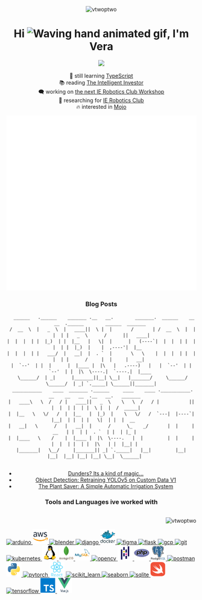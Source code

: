 

<p align="center"> <img src="https://komarev.com/ghpvc/?username=vtwoptwo&label=Profile%20views&color=0e75b6&style=flat" alt="vtwoptwo" /> </p>
<h1 align="center">Hi  <img src="https://media.tenor.com/1sc0ueNUR18AAAAi/baby-yoda-star-wars.gif" 
         alt="Waving hand animated gif"
         height="80"
         width="90" />, I'm Vera</h1>
<p align="center">
  <a href="https://github.com/DenverCoder1/readme-typing-svg"><img src="https://readme-typing-svg.herokuapp.com?font=Time+New+Roman&color=%7E2285FF&size=25&center=true&vCenter=true&width=600&height=100&lines=python+engineer+@Swissblock;your+typical+cs+ai+student;got-fan;bookworm;always+learning+new+things;this+is+the+way"></a>
</p>

<div align="center">
  

🌱 still learning [TypeScript](https://www.totaltypescript.com/tutorials/beginners-typescript) <br>
📚 reading [The Intelligent Investor]() <br>
🗨️ working on [the next IE Robotics Club Workshop](https://github.com/IERoboticsClub)  <br>
📎 researching for [IE Robotics Club](https://github.com/IERoboticsClub)<br>
🔥 interested in [Mojo](https://docs.modular.com/mojo/programming-manual.html)  <br>

</div> 
<p align="center">
  <img src="https://github.com/vtwoptwo/vtwoptwo/blob/main/github-metrics.svg" alt="Metrics" width="600">
</p>



<h3 align="center"> Blog Posts </h3>
<body align="center">
  
  
```
  ______   .______    _______ .__   __.        _______.  ______    __    __  .______        ______  _______ 
 /  __  \  |   _  \  |   ____||  \ |  |       /       | /  __  \  |  |  |  | |   _  \      /      ||   ____|
|  |  |  | |  |_)  | |  |__   |   \|  |      |   (----`|  |  |  | |  |  |  | |  |_)  |    |  ,----'|  |__   
|  |  |  | |   ___/  |   __|  |  . `  |       \   \    |  |  |  | |  |  |  | |      /     |  |     |   __|  
|  `--'  | |  |      |  |____ |  |\   |   .----)   |   |  `--'  | |  `--'  | |  |\  \----.|  `----.|  |____ 
 \______/  | _|      |_______||__| \__|   |_______/     \______/   \______/  | _| `._____| \______||_______|
 ___________    ____  _______ .______     ____    ____ .___________. __    __   __  .__   __.   _______     
|   ____\   \  /   / |   ____||   _  \    \   \  /   / |           ||  |  |  | |  | |  \ |  |  /  _____|    
|  |__   \   \/   /  |  |__   |  |_)  |    \   \/   /  `---|  |----`|  |__|  | |  | |   \|  | |  |  __      
|   __|   \      /   |   __|  |      /      \_    _/       |  |     |   __   | |  | |  . `  | |  | |_ |     
|  |____   \    /    |  |____ |  |\  \----.   |  |         |  |     |  |  |  | |  | |  |\   | |  |__| |     
|_______|   \__/     |_______|| _| `._____|   |__|         |__|     |__|  |__| |__| |__| \__|  \______|     
                                                                                                            
```

</body>


<!-- BLOG-POST-LIST:START -->
- [Dunders? Its a kind of magic…](https://medium.com/@vtwop2/dunders-its-a-kind-of-magic-8bdc14d74a89?source=rss-59563c038004------2)
- [Object Detection: Retraining YOLOv5 on Custom Data V1](https://medium.com/@vtwop2/object-detection-retraining-yolov5-on-custom-data-v1-468f078f7872?source=rss-59563c038004------2)
- [The Plant Saver: A Simple Automatic Irrigation System](https://medium.com/@vtwop2/the-plant-saver-a-simple-automatic-irrigation-system-bfacbc6a3744?source=rss-59563c038004------2)
<!-- BLOG-POST-LIST:END -->



<h3 align="center">Tools and Languages ive worked with</h3>


  
 <body>
    <div class="row"> 
      <div class="column" style="">
<p><img align="right" src="https://github-readme-stats.vercel.app/api/top-langs?username=vtwoptwo&show_icons=true&locale=en&layout=compact" alt="vtwoptwo" /></p>


<br>
<p align="left"> <a href="https://www.arduino.cc/" target="_blank" rel="noreferrer"> <img src="https://cdn.worldvectorlogo.com/logos/arduino-1.svg" alt="arduino" width="40" height="40"/> </a> <a href="https://aws.amazon.com" target="_blank" rel="noreferrer"> <img src="https://raw.githubusercontent.com/devicons/devicon/master/icons/amazonwebservices/amazonwebservices-original-wordmark.svg" alt="aws" width="40" height="40"/> </a> <a href="https://www.blender.org/" target="_blank" rel="noreferrer"> <img src="https://download.blender.org/branding/community/blender_community_badge_white.svg" alt="blender" width="40" height="40"/> </a> <a href="https://www.djangoproject.com/" target="_blank" rel="noreferrer"> <img src="https://cdn.worldvectorlogo.com/logos/django.svg" alt="django" width="40" height="40"/> </a> <a href="https://www.docker.com/" target="_blank" rel="noreferrer"> <img src="https://raw.githubusercontent.com/devicons/devicon/master/icons/docker/docker-original-wordmark.svg" alt="docker" width="40" height="40"/> </a> <a href="https://www.figma.com/" target="_blank" rel="noreferrer"> <img src="https://www.vectorlogo.zone/logos/figma/figma-icon.svg" alt="figma" width="40" height="40"/> </a> <a href="https://flask.palletsprojects.com/" target="_blank" rel="noreferrer"> <img src="https://www.vectorlogo.zone/logos/pocoo_flask/pocoo_flask-icon.svg" alt="flask" width="40" height="40"/> </a> <a href="https://cloud.google.com" target="_blank" rel="noreferrer"> <img src="https://www.vectorlogo.zone/logos/google_cloud/google_cloud-icon.svg" alt="gcp" width="40" height="40"/> </a> <a href="https://git-scm.com/" target="_blank" rel="noreferrer"> <img src="https://www.vectorlogo.zone/logos/git-scm/git-scm-icon.svg" alt="git" width="40" height="40"/> </a> <a href="https://kubernetes.io" target="_blank" rel="noreferrer"> <img src="https://www.vectorlogo.zone/logos/kubernetes/kubernetes-icon.svg" alt="kubernetes" width="40" height="40"/> </a> <a href="https://www.linux.org/" target="_blank" rel="noreferrer"> <img src="https://raw.githubusercontent.com/devicons/devicon/master/icons/linux/linux-original.svg" alt="linux" width="40" height="40"/> </a> <a href="https://www.mongodb.com/" target="_blank" rel="noreferrer"> <img src="https://raw.githubusercontent.com/devicons/devicon/master/icons/mongodb/mongodb-original-wordmark.svg" alt="mongodb" width="40" height="40"/> </a> <a href="https://www.mysql.com/" target="_blank" rel="noreferrer"> <img src="https://raw.githubusercontent.com/devicons/devicon/master/icons/mysql/mysql-original-wordmark.svg" alt="mysql" width="40" height="40"/> </a> <a href="https://opencv.org/" target="_blank" rel="noreferrer"> <img src="https://www.vectorlogo.zone/logos/opencv/opencv-icon.svg" alt="opencv" width="40" height="40"/> </a> <a href="https://pandas.pydata.org/" target="_blank" rel="noreferrer"> <img src="https://raw.githubusercontent.com/devicons/devicon/2ae2a900d2f041da66e950e4d48052658d850630/icons/pandas/pandas-original.svg" alt="pandas" width="40" height="40"/> </a> <a href="https://www.php.net" target="_blank" rel="noreferrer"> <img src="https://raw.githubusercontent.com/devicons/devicon/master/icons/php/php-original.svg" alt="php" width="40" height="40"/> </a> <a href="https://www.postgresql.org" target="_blank" rel="noreferrer"> <img src="https://raw.githubusercontent.com/devicons/devicon/master/icons/postgresql/postgresql-original-wordmark.svg" alt="postgresql" width="40" height="40"/> </a> <a href="https://postman.com" target="_blank" rel="noreferrer"> <img src="https://www.vectorlogo.zone/logos/getpostman/getpostman-icon.svg" alt="postman" width="40" height="40"/> </a> <a href="https://www.python.org" target="_blank" rel="noreferrer"> <img src="https://raw.githubusercontent.com/devicons/devicon/master/icons/python/python-original.svg" alt="python" width="40" height="40"/> </a> <a href="https://pytorch.org/" target="_blank" rel="noreferrer"> <img src="https://www.vectorlogo.zone/logos/pytorch/pytorch-icon.svg" alt="pytorch" width="40" height="40"/> </a> <a href="https://reactjs.org/" target="_blank" rel="noreferrer"> <img src="https://raw.githubusercontent.com/devicons/devicon/master/icons/react/react-original-wordmark.svg" alt="react" width="40" height="40"/> </a> <a href="https://scikit-learn.org/" target="_blank" rel="noreferrer"> <img src="https://upload.wikimedia.org/wikipedia/commons/0/05/Scikit_learn_logo_small.svg" alt="scikit_learn" width="40" height="40"/> </a> <a href="https://seaborn.pydata.org/" target="_blank" rel="noreferrer"> <img src="https://seaborn.pydata.org/_images/logo-mark-lightbg.svg" alt="seaborn" width="40" height="40"/> </a> <a href="https://www.sqlite.org/" target="_blank" rel="noreferrer"> <img src="https://www.vectorlogo.zone/logos/sqlite/sqlite-icon.svg" alt="sqlite" width="40" height="40"/> </a> <a href="https://developer.apple.com/swift/" target="_blank" rel="noreferrer"> <img src="https://raw.githubusercontent.com/devicons/devicon/master/icons/swift/swift-original.svg" alt="swift" width="40" height="40"/> </a> <a href="https://www.tensorflow.org" target="_blank" rel="noreferrer"> <img src="https://www.vectorlogo.zone/logos/tensorflow/tensorflow-icon.svg" alt="tensorflow" width="40" height="40"/> </a> <a href="https://www.typescriptlang.org/" target="_blank" rel="noreferrer"> <img src="https://raw.githubusercontent.com/devicons/devicon/master/icons/typescript/typescript-original.svg" alt="typescript" width="40" height="40"/> </a> <a href="https://vuejs.org/" target="_blank" rel="noreferrer"> <img src="https://raw.githubusercontent.com/devicons/devicon/master/icons/vuejs/vuejs-original-wordmark.svg" alt="vuejs" width="40" height="40"/> </a> </p>        </div>
       
  </div>
    </div>
 </body>




